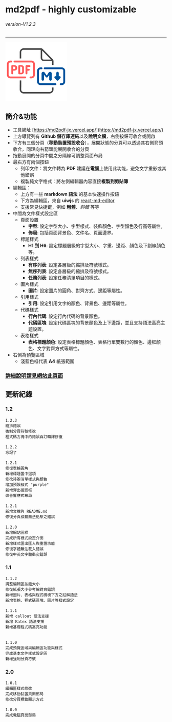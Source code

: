 # md2pdf - highly customizable
###### *version-V1.2.3* 
---
![logo](/public/logo192.png)

## 簡介&功能
- 工具網址 [https://md2pdf-jx.vercel.app/](https://md2pdf-jx.vercel.app/)
- 上方導覽列有 **Github 儲存庫連結**以及**說明文檔**，右側按鈕可收合或開啟
- 下方有三個分頁（**移動裝置預設收合**），展開狀態的分頁可以透過其右側箭頭收合，同理向右箭頭能展開收合的分頁
- 拖動展開的分頁中間之分隔線可調整頁面布局
- 最右方有兩個按鈕
  - 列印文件：將文件轉為 **PDF** 建議在**電腦**上使用此功能，避免文字重影或其他錯誤
  - 複製純文字格式：將左側編輯器內容直接**複製到剪貼簿**
- 編輯區：
  - 上方有一些 **markdown 語法** 的基本快速操作按鈕
  - 下方為編輯區，來自 **uiwjs** 的 [react-md-editor](https://github.com/uiwjs/react-md-editor) 
  - 支援常見快捷鍵，例如 **粗體**、_斜體_ 等等
- 中間為文件樣式設定區
  - 頁面設置
    - **字型**: 設定字型大小、字型樣式、裝飾顏色、字型顏色及行高等屬性。
    - **佈局**: 包括頁面背景色、文件名、頁面邊界。
  - 標題樣式
    - **H1 到 H6**: 設定標題層級的字型大小、字重、邊距、顏色及下劃線顏色等。
  - 列表樣式
    - **有序列表**: 設定各層級的縮排及符號樣式。
    - **無序列表**: 設定各層級的縮排及符號樣式。
    - **任務列表**: 設定任務清單項目的樣式。
  - 圖片樣式
    - **圖片**: 設定圖片的圓角、對齊方式、邊距等屬性。
  - 引用樣式
    - **引用**: 設定引用文字的顏色、背景色、邊距等屬性。
  - 代碼樣式
    - **行內代碼**: 設定行內代碼的背景顏色。
    - **代碼區塊**: 設定代碼區塊的背景顏色及上下邊距，並且支持語法高亮主題設置。
  - 表格樣式
    - **表格標題顏色**: 設定表格標題顏色、表格行單雙數行的顏色、邊框顏色、文字對齊方式等屬性。
- 右側為預覽區域
  - 淺藍色框代表 **A4** 紙張範圍
 
### [詳細說明請見網站此頁面](https://md2pdf-jx.vercel.app/docs)
 
## 更新紀錄

### 1.2
```
1.2.3
縮排錯誤
強制分頁符號修改
程式碼方塊中的錯誤自訂轉譯修復

1.2.2
忘記了

1.2.1
修復表格圓角
新增標題置中選項
修改待辦清單樣式與顏色
增加預設樣式 "purple" 
新增彈出確認框
改善響應式布局

1.2.1
新增文檔與 README.md
修復分頁標籤無法點擊之錯誤

1.2.0
新增網站圖標
完成所有樣式設定介面
新增樣式匯出匯入與重置功能
修復字體無法載入錯誤
修復中英文字體衝突錯誤

```

### 1.1
```
1.1.2
調整編輯區按鈕大小
修復紙張大小參考線對齊錯誤
新增圖片、表格與程式碼塊下方之註解語法
新增表格、程式碼區塊、圖片等樣式設定

1.1.1
新增 callout 語法支援
新增 Katex 語法支援
新增基礎程式碼高亮功能


1.1.0
完成預覽區域與編輯區功能與樣式
完成基本文件樣式設定區
新增強制分頁符號

```

### 2.0
```
1.0.1
編輯區樣式修改
完成移動裝置頁面部局
修改分頁標籤顯示方式

1.0.0
完成電腦頁面部局

```
